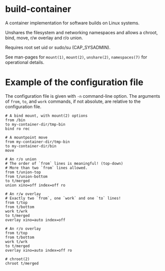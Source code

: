 # build-container

A container implementation for software builds on Linux systems.

Unshares the filesystem and networking namespaces and allows a chroot, bind, move, r/w overlay and r/o union.

Requires root set uid or sudo/su (CAP_SYSADMIN).

See man-pages for `mount(1)`, `mount(2)`, `unshare(2)`, `namespaces(7)` for operational details.

# Example of the configuration file

The configuration file is given with `-n` command-line option.
The arguments of `from`, `to`, and `work` commands, if not absolute, are
relative to the configuration file.

```
# A bind mount, with mount(2) options
from /bin
to my-container-dir/tmp-bin
bind ro rec

# A mountpoint move
from my-container-dir/tmp-bin
to my-container-dir/bin
move

# An r/o union
# The order of `from` lines is meaningful! (top-down)
# More than two `from` lines allowed.
from t/union-top
from t/union-bottom
to t/merged
union xino=off index=off ro

# An r/w overlay
# Exactly two `from`, one `work` and one `to` lines!
from t/top
from t/bottom
work t/wrk
to t/merged
overlay xino=auto index=off

# An r/o overlay
from t/top
from t/bottom
work t/wrk
to t/merged
overlay xino=auto index=off ro

# chroot(2)
chroot t/merged
```
